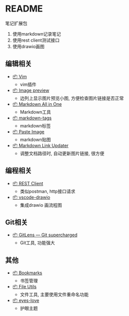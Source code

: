 # README

笔记扩展包

1. 使用markdown记录笔记
2. 使用rest client测试接口
3. 使用drawio画图

## 编辑相关

- [📦 Vim](https://marketplace.visualstudio.com/items?itemName=vscodevim.vim)
    - vim插件
- [📦 Image preview](https://marketplace.visualstudio.com/items?itemName=kisstkondoros.vscode-gutter-preview)
    - 边列上显示图片预览小图, 方便检查图片链接是否正常
- [📦 Markdown All in One](https://marketplace.visualstudio.com/items?itemName=yzhang.markdown-all-in-one)
    - Markdown工具
- [📦 markdown-tags](https://marketplace.visualstudio.com/items?itemName=SimVet.markdown-tags)
    - markdown标签
- [📦 Paste Image](https://marketplace.visualstudio.com/items?itemName=mushan.vscode-paste-image)
    - markdown贴图
- [📦 Markdown Link Updater](https://marketplace.visualstudio.com/items?itemName=mathiassoeholm.markdown-link-updater)
    - 调整文档路径时, 自动更新图片链接, 很方便

## 编程相关
- [📦 REST Client](https://marketplace.visualstudio.com/items?itemName=humao.rest-client)
    - 类似postman, http接口请求
- [📦 vscode-drawio](https://marketplace.visualstudio.com/items?itemName=eightHundreds.vscode-drawio)
    - 集成drawio 画流程图
## Git相关

- [📦 GitLens — Git supercharged](https://marketplace.visualstudio.com/items?itemName=eamodio.gitlens)
    - Git工具, 功能强大
## 其他

- [📦 Bookmarks](https://marketplace.visualstudio.com/items?itemName=alefragnani.Bookmarks)
    - 书签管理
- [📦 File Utils](https://marketplace.visualstudio.com/items?itemName=sleistner.vscode-fileutils)
    - 文件工具, 主要使用文件重命名功能
- [📦 eyes-love](https://marketplace.visualstudio.com/items?itemName=gracie-wdy.eyes-love)
    - 护眼主题